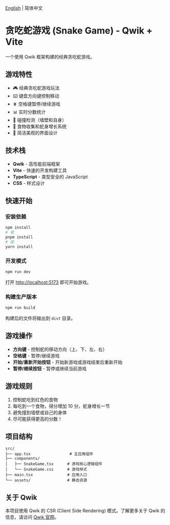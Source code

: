 [English](./README_EN.md) | 简体中文

# 贪吃蛇游戏 (Snake Game) - Qwik + Vite

一个使用 Qwik 框架构建的经典贪吃蛇游戏。

## 游戏特性

- 🎮 经典贪吃蛇游戏玩法
- ⌨️ 键盘方向键控制移动
- ⏸️ 空格键暂停/继续游戏
- 📊 实时分数统计
- 🎯 碰撞检测（墙壁和自身）
- 🍎 食物收集和蛇身增长系统
- 🎨 简洁美观的界面设计

## 技术栈

- **Qwik** - 高性能前端框架
- **Vite** - 快速的开发构建工具
- **TypeScript** - 类型安全的 JavaScript
- **CSS** - 样式设计

## 快速开始

### 安装依赖

```bash
npm install
# 或
pnpm install
# 或
yarn install
```

### 开发模式

```bash
npm run dev
```

打开 [http://localhost:5173](http://localhost:5173) 即可开始游戏。

### 构建生产版本

```bash
npm run build
```

构建后的文件将输出到 `dist` 目录。

## 游戏操作

- **方向键** - 控制蛇的移动方向（上、下、左、右）
- **空格键** - 暂停/继续游戏
- **开始/重新开始按钮** - 开始新游戏或游戏结束后重新开始
- **暂停/继续按钮** - 暂停或继续当前游戏

## 游戏规则

1. 控制蛇吃到红色的食物
2. 每吃到一个食物，得分增加 10 分，蛇身增长一节
3. 避免撞到墙壁或自己的身体
4. 尽可能获得更高的分数！

## 项目结构

```
src/
├── app.tsx                 # 主应用组件
├── components/
│   ├── SnakeGame.tsx      # 游戏核心逻辑组件
│   └── SnakeGame.css      # 游戏样式
├── main.tsx               # 应用入口
└── assets/                # 静态资源

```

## 关于 Qwik

本项目使用 Qwik 的 CSR (Client Side Rendering) 模式。了解更多关于 Qwik 的信息，请访问 [Qwik 官网](https://qwik.dev)。
